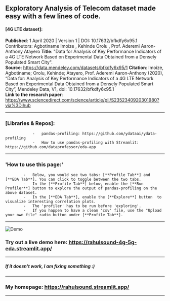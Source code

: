 ## Exploratory Analysis of Telecom dataset made easy with a few lines of code.
#### [**4G LTE** dataset]:   
**Published**: 1 April 2020 | Version 1 | DOI: 10.17632/bfkdfy6x95.1 Contributors: Agbotiname Imoize , Kehinde Orolu , Prof. Aderemi Aaron-Anthony Atayero
**Title**: "Data for Analysis of Key Performance Indicators of a 4G LTE Network Based on Experimental Data Obtained from a Densely Populated Smart City".   
**Source**: https://data.mendeley.com/datasets/bfkdfy6x95/1 
**Citation**: Imoize, Agbotiname; Orolu, Kehinde; Atayero, Prof. Aderemi Aaron-Anthony  (2020), “Data for: Analysis of Key Performance Indicators of a 4G LTE Network Based on Experimental Data Obtained from a Densely Populated Smart City”, Mendeley Data, V1, doi: 10.17632/bfkdfy6x95.1                                
**Link to the research paper**: https://www.sciencedirect.com/science/article/pii/S2352340920301980?via%3Dihub


---

### [Libraries & Repos]:   
                -   pandas-profiling: https://github.com/ydataai/ydata-profiling
                -   How to use pandas-profiling with Streamlit: https://github.com/dataprofessor/eda-app 
---

### 'How to use this page:'
            -   Below, you would see two tabs: [**Profile Tab**] and [**EDA Tab**]. You can click to toggle between the two tabs.
            -   In the [**Profile Tab**] below, enable the [**Run Profiler**] button to explore the output of pandas-profiling on the above dataset.
            -   In the [**EDA Tab**], enable the [**Explore**] button  to visualize interesting correlation plots.
            -   The 'profiler' has to be run before 'exploring'.
            -   If you happen to have a clean 'csv' file, use the "Upload your own file" radio button under [**Profile Tab**].   
---
![Demo](./demo-fast.gif)

### Try out a live demo here: https://rahulsound-4g-5g-eda.streamlit.app/ 
---
##### If it doesn't work, I am fixing something :)
---
### My homepage: https://rahulsound.streamlit.app/ 
---
